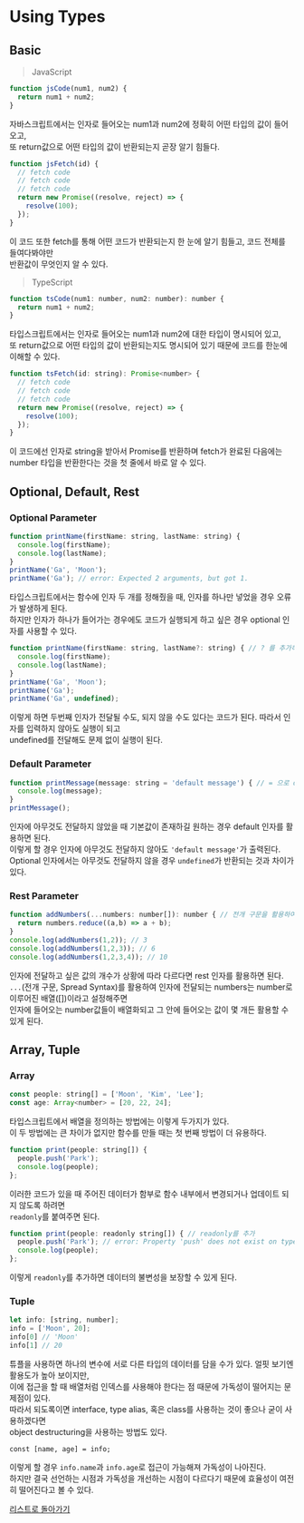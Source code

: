 # Using Types
## Basic
> JavaScript
```jsx
function jsCode(num1, num2) {
  return num1 + num2;
}
```
자바스크립트에서는 인자로 들어오는 num1과 num2에 정확히 어떤 타입의 값이 들어오고,  
또 return값으로 어떤 타입의 값이 반환되는지 곧장 알기 힘들다.

```jsx
function jsFetch(id) {
  // fetch code
  // fetch code
  // fetch code
  return new Promise((resolve, reject) => {
    resolve(100);
  });
}
```
이 코드 또한 fetch를 통해 어떤 코드가 반환되는지 한 눈에 알기 힘들고, 코드 전체를 들여다봐야만  
반환값이 무엇인지 알 수 있다.

> TypeScript
```jsx
function tsCode(num1: number, num2: number): number {
  return num1 + num2;
}
```
타입스크립트에서는 인자로 들어오는 num1과 num2에 대한 타입이 명시되어 있고,  
또 return값으로 어떤 타입의 값이 반환되는지도 명시되어 있기 때문에 코드를 한눈에 이해할 수 있다.


```jsx
function tsFetch(id: string): Promise<number> {
  // fetch code
  // fetch code
  // fetch code
  return new Promise((resolve, reject) => {
    resolve(100);
  });
}
```
이 코드에선 인자로 string을 받아서 Promise를 반환하며 fetch가 완료된 다음에는  
number 타입을 반환한다는 것을 첫 줄에서 바로 알 수 있다.

## Optional, Default, Rest
### Optional Parameter
```jsx
function printName(firstName: string, lastName: string) {
  console.log(firstName);
  console.log(lastName);
}
printName('Ga', 'Moon');
printName('Ga'); // error: Expected 2 arguments, but got 1.
```
타입스크립트에서는 함수에 인자 두 개를 정해줬을 때, 인자를 하나만 넣었을 경우 오류가 발생하게 된다.  
하지만 인자가 하나가 들어가는 경우에도 코드가 실행되게 하고 싶은 경우 optional 인자를 사용할 수 있다.

```jsx
function printName(firstName: string, lastName?: string) { // ? 를 추가하여 optional 인자로 설정했다.
  console.log(firstName);
  console.log(lastName);
}
printName('Ga', 'Moon');
printName('Ga');
printName('Ga', undefined);
```
이렇게 하면 두번째 인자가 전달될 수도, 되지 않을 수도 있다는 코드가 된다. 따라서 인자를 입력하지 않아도 실행이 되고  
undefined를 전달해도 문제 없이 실행이 된다.

### Default Parameter
```jsx
function printMessage(message: string = 'default message') { // = 으로 default 인자를 추가해주었다.
  console.log(message);
}
printMessage();
```
인자에 아무것도 전달하지 않았을 때 기본값이 존재하길 원하는 경우 default 인자를 활용하면 된다.  
이렇게 할 경우 인자에 아무것도 전달하지 않아도 `'default message'`가 출력된다.  
Optional 인자에서는 아무것도 전달하지 않을 경우 `undefined`가 반환되는 것과 차이가 있다.

### Rest Parameter
```jsx
function addNumbers(...numbers: number[]): number { // 전개 구문을 활용하여 number타입으로 이루어진 배열이라는 rest 인자를 추가했다.
  return numbers.reduce((a,b) => a + b);
}
console.log(addNumbers(1,2)); // 3
console.log(addNumbers(1,2,3)); // 6
console.log(addNumbers(1,2,3,4)); // 10
```
인자에 전달하고 싶은 값의 개수가 상황에 따라 다르다면 rest 인자를 활용하면 된다.  
`...`(전개 구문, Spread Syntax)를 활용하여 인자에 전달되는 numbers는 number로 이루어진 배열([])이라고 설정해주면  
인자에 들어오는 number값들이 배열화되고 그 안에 들어오는 값이 몇 개든 활용할 수 있게 된다.

## Array, Tuple
### Array
```jsx
const people: string[] = ['Moon', 'Kim', 'Lee'];
const age: Array<number> = [20, 22, 24];
```
타입스크립트에서 배열을 정의하는 방법에는 이렇게 두가지가 있다.  
이 두 방법에는 큰 차이가 없지만 함수를 만들 때는 첫 번째 방법이 더 유용하다.
```jsx
function print(people: string[]) {
  people.push('Park');
  console.log(people);
};
```
이러한 코드가 있을 때 주어진 데이터가 함부로 함수 내부에서 변경되거나 업데이트 되지 않도록 하려면  
`readonly`를 붙여주면 된다.
```jsx
function print(people: readonly string[]) { // readonly를 추가
  people.push('Park'); // error: Property 'push' does not exist on type 'readonly string[]'.
  console.log(people);
};
```
이렇게 `readonly`를 추가하면 데이터의 불변성을 보장할 수 있게 된다.

### Tuple
```jsx
let info: [string, number];
info = ['Moon', 20];
info[0] // 'Moon'
info[1] // 20
```
튜플을 사용하면 하나의 변수에 서로 다른 타입의 데이터를 담을 수가 있다. 얼핏 보기엔 활용도가 높아 보이지만,  
이에 접근을 할 때 배열처럼 인덱스를 사용해야 한다는 점 때문에 가독성이 떨어지는 문제점이 있다.  
따라서 되도록이면 interface, type alias, 혹은 class를 사용하는 것이 좋으나 굳이 사용하겠다면  
object destructuring을 사용하는 방법도 있다.
```
const [name, age] = info;
```
이렇게 할 경우 `info.name`과 `info.age`로 접근이 가능해져 가독성이 나아진다.  
하지만 결국 선언하는 시점과 가독성을 개선하는 시점이 다르다기 때문에 효율성이 여전히 떨어진다고 볼 수 있다.

[리스트로 돌아가기](https://github.com/MGanom/Studying)
